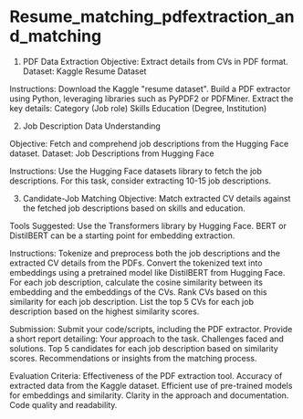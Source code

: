 # Resume_matching_pdfextraction_and_matching
1. PDF Data Extraction
Objective: Extract details from CVs in PDF format.
Dataset: Kaggle Resume Dataset

Instructions:
Download the Kaggle "resume dataset".
Build a PDF extractor using Python, leveraging libraries such as PyPDF2 or PDFMiner.
Extract the key details:
Category (Job role)
Skills
Education (Degree, Institution)

2. Job Description Data Understanding

Objective: Fetch and comprehend job descriptions from the Hugging Face dataset.
Dataset: Job Descriptions from Hugging Face

Instructions:
Use the Hugging Face datasets library to fetch the job descriptions. For this task, consider extracting 10-15 job descriptions.

3. Candidate-Job Matching
Objective: Match extracted CV details against the fetched job descriptions based on skills and education.

Tools Suggested: Use the Transformers library by Hugging Face. BERT or DistilBERT can be a starting point for embedding extraction.

Instructions:
Tokenize and preprocess both the job descriptions and the extracted CV details from the PDFs.
Convert the tokenized text into embeddings using a pretrained model like DistilBERT from Hugging Face.
For each job description, calculate the cosine similarity between its embedding and the embeddings of the CVs.
Rank CVs based on this similarity for each job description.
List the top 5 CVs for each job description based on the highest similarity scores.

Submission:
Submit your code/scripts, including the PDF extractor.
Provide a short report detailing:
Your approach to the task.
Challenges faced and solutions.
Top 5 candidates for each job description based on similarity scores.
Recommendations or insights from the matching process.

Evaluation Criteria:
Effectiveness of the PDF extraction tool.
Accuracy of extracted data from the Kaggle dataset.
Efficient use of pre-trained models for embeddings and similarity.
Clarity in the approach and documentation.
Code quality and readability.
